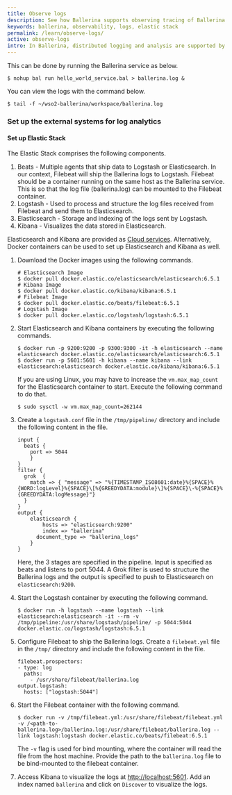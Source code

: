 ```yaml
---
title: Observe logs
description: See how Ballerina supports observing tracing of Ballerina programs.
keywords: ballerina, observability, logs, elastic stack
permalink: /learn/observe-logs/
active: observe-logs
intro: In Ballerina, distributed logging and analysis are supported by the Elastic Stack. Ballerina has a log module for logging into the console. To monitor the logs, the Ballerina standard output needs to be redirected to a file.
---
```


This can be done by running the Ballerina service as below.

```
$ nohup bal run hello_world_service.bal > ballerina.log &
```

You can view the logs with the command below.

```
$ tail -f ~/wso2-ballerina/workspace/ballerina.log
```

### Set up the external systems for log analytics

#### Set up Elastic Stack
The Elastic Stack comprises the following components.

1. Beats - Multiple agents that ship data to Logstash or Elasticsearch. In our context, Filebeat will ship the Ballerina logs to Logstash. Filebeat should be a container running on the same host as the Ballerina service. This is so that the log file (ballerina.log) can be mounted to the Filebeat container.
2. Logstash - Used to process and structure the log files received from Filebeat and send them to Elasticsearch.
3. Elasticsearch - Storage and indexing of the logs sent by Logstash.
4. Kibana - Visualizes the data stored in Elasticsearch.

Elasticsearch and Kibana are provided as <a href="https://www.elastic.co/cloud" target="_blank">Cloud services</a>. Alternatively, Docker containers can be used to set up Elasticsearch and Kibana as well.

1. Download the Docker images using the following commands.

    ```
    # Elasticsearch Image
    $ docker pull docker.elastic.co/elasticsearch/elasticsearch:6.5.1
    # Kibana Image
    $ docker pull docker.elastic.co/kibana/kibana:6.5.1
    # Filebeat Image
    $ docker pull docker.elastic.co/beats/filebeat:6.5.1
    # Logstash Image
    $ docker pull docker.elastic.co/logstash/logstash:6.5.1
    ```

2. Start Elasticsearch and Kibana containers by executing the following commands.

    ```
    $ docker run -p 9200:9200 -p 9300:9300 -it -h elasticsearch --name elasticsearch docker.elastic.co/elasticsearch/elasticsearch:6.5.1
    $ docker run -p 5601:5601 -h kibana --name kibana --link elasticsearch:elasticsearch docker.elastic.co/kibana/kibana:6.5.1
    ```
    
    If you are using Linux, you may have to increase the `vm.max_map_count` for the Elasticsearch container to start. 
    Execute the following command to do that.
    
    ```
    $ sudo sysctl -w vm.max_map_count=262144
    ```

3. Create a `logstash.conf` file in the `/tmp/pipeline/` directory and include the following content in the file.

    ```
    input {
      beats {
        port => 5044
        }
    }
    filter {
      grok  {
        match => { "message" => "%{TIMESTAMP_ISO8601:date}%{SPACE}%{WORD:logLevel}%{SPACE}\[%{GREEDYDATA:module}\]%{SPACE}\-%{SPACE}%{GREEDYDATA:logMessage}"}
      }
    }
    output {
        elasticsearch {
            hosts => "elasticsearch:9200"
            index => "ballerina"
          document_type => "ballerina_logs"
        }
    }
    ```
    
    Here, the 3 stages are specified in the pipeline. Input is specified as beats and listens to port 5044. 
    A Grok filter is used to structure the Ballerina logs and the output is specified to push to Elasticsearch on
    `elasticsearch:9200`.

4. Start the Logstash container by executing the following command.

    ```
    $ docker run -h logstash --name logstash --link elasticsearch:elasticsearch -it --rm -v /tmp/pipeline:/usr/share/logstash/pipeline/ -p 5044:5044 docker.elastic.co/logstash/logstash:6.5.1
    ```

5. Configure Filebeat to ship the Ballerina logs. Create a `filebeat.yml` file in the `/tmp/` directory and include the following content in the file.

    ```
    filebeat.prospectors:
    - type: log
      paths:
        - /usr/share/filebeat/ballerina.log
    output.logstash:
      hosts: ["logstash:5044"]
    ```
    
6. Start the Filebeat container with the following command.

    ```
    $ docker run -v /tmp/filebeat.yml:/usr/share/filebeat/filebeat.yml -v /<path-to-ballerina.log>/ballerina.log:/usr/share/filebeat/ballerina.log --link logstash:logstash docker.elastic.co/beats/filebeat:6.5.1
    ```
    
    The `-v` flag is used for bind mounting, where the container will read the file from the host machine. Provide the path to the `ballerina.log` file to be bind-mounted to the filebeat container.

7. Access Kibana to visualize the logs at <http://localhost:5601>. Add an index named `ballerina` and click on `Discover` to visualize the logs.
